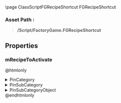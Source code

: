 \page ClassScriptFGRecipeShortcut FGRecipeShortcut
### Asset Path :
<b><blockquote>/Script/FactoryGame.FGRecipeShortcut</blockquote></b>
## Properties

### mRecipeToActivate
@htmlonly
<details>
 <summary>PinCategory</summary>
<blockquote>Class</blockquote>
</details>
<details>
 <summary>PinSubCategory</summary>
<blockquote>Class</blockquote>
</details>
<details>
 <summary>PinSubCategoryObject</summary>
<b><a href="_class_script_f_g_recipe.html"><blockquote>FGRecipe</blockquote></a></b>
</details>
@endhtmlonly

